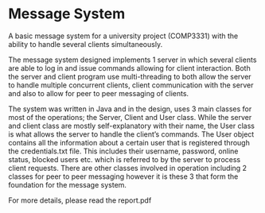 # Message System
A basic message system for a university project (COMP3331) with the ability to handle several clients simultaneously.

The message system designed implements 1 server in which several clients are able to log in and issue commands allowing for client interaction. Both the server and client program use multi-threading to both allow the server to handle multiple concurrent clients, client communication with the server and also to allow for peer to peer messaging of clients.

The system was written in Java and in the design, uses 3 main classes for most of the operations; the Server, Client and User class. While the server and client class are mostly self-explanatory with their name, the User class is what allows the server to handle the client’s commands. The User object contains all the information about a certain user that is registered through the credentials.txt file. This includes their username, password, online status, blocked users etc. which is referred to by the server to process client requests. There are other classes involved in operation including 2 classes for peer to peer messaging however it is these 3 that form the foundation for the message system.

For more details, please read the report.pdf
